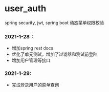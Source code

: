 # user_auth
spring security, jwt, spring boot 动态菜单权限校验

### 2021-1-28： 

* 增加spring rest docs
* 优化了单元测试，增加了过滤器和测试前登陆
* 增加用户管理等接口

### 2021-1-29:
* 完成登录用户的菜单查询